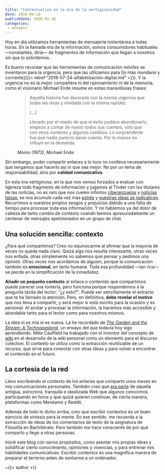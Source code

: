 ```yaml
---
title: "Contextualiza en la era de la vertiginosidad"
date: 2019-09-19
publishdate: 2020-01-18
categories:
 - ensayos
---
```


Hoy en día utilizamos herramientas de mensajería instantánea a todas horas. En la llamada era de la información, somos consumidores habituales &mdash;constantes, diría&mdash; de fragmentos de información que llegan a nosotros sin que lo solicitemos.

Es bueno recordar que las herramientas de comunicación móviles se inventaron para la urgencia, pero que las utilizamos para [lo más mundano y corriente]({{< relref "2018-07-24-alfabetización-digital.md" >}}). Y la urgencia no es la mejor compañera ni del razonamiento ni de la memoria, como el visionario Michael Ende resume en estas maravillosas frases:

<figure>

> Aquella historia fue devorada con la misma urgencia que todas las otras y olvidada con la misma rapidez.
>
> [&hellip;]
>
> Llevado por el miedo de que el éxito pudiera abandonarlo, empezó a contar de nuevo todos sus cuentos, sólo que con otros nombres y algunos cambios. Lo sorprendente fue que nadie pareció darse cuenta. Por lo menos no influyó en la demanda.

<footer>
  <cite>Momo (1973)</cite>, Michael Ende.
</footer>

</figure>

Sin embargo, poder compartir enlaces a lo loco no conlleva necesariamente que tengamos que hacerlo así ni que sea mejor. No por un tema de responsabilidad, sino por **calidad comunicativa**.

En esta era vertiginosa, en la que nos vemos forzados a evaluar con ligereza todo fragmento de información y jugamos al Tinder con los titulares de las noticias, no es raro que nos cuelen infinitos [ciberanzuelos](https://es.wikipedia.org/wiki/Clickbait) y [noticias falsas](https://es.wikipedia.org/wiki/Posverdad), se nos acumule cada vez más [estrés](https://es.wikipedia.org/wiki/Síndrome_FOMO) y [nuestras ideas se radicalicen](https://es.wikipedia.org/wiki/Sesgo_de_confirmación). Recurrimos a nuestros propios sesgos y prejuicios debido a una falta de tiempo para procesar toda esa información. Y no hablemos ya del dolor de cabeza de tanto cambio de contexto cuando leemos apresuradamente un centenar de mensajes apelotonados en un grupo de chat.


## Una solución sencilla: contexto

¿Para qué compartimos? Creo no equivocarme al afirmar que la mayoría de veces no queda nada claro. Quizá algo nos resulta interesante, otras veces nos enfada, otras simplemente no sabemos qué pensar y pedimos una opinión. Otras veces nos acordamos de alguien, porque la comunicación también es **emocional**, en tanto humana. Toda esa profundidad &mdash;tan rica&mdash; se pierde en la simplificación de la inmediatez.

**Añadir un pequeño contexto** al enlace o contenido que compartimos puede parecer una tontería, pero funciona porque respondemos a la pregunta tácita del lector: <q>¿y esto?</q>. Puede ser sencillamente el extracto que te ha llamado la atención. Pero, en definitiva, **debe revelar el motivo** que nos lleva a compartir, y será mejor si está escrito para la ocasión y es personal. Al acotar y procesar la información, la hacemos más accesible y abordable tanto para el lector como para nosotros mismos.

La idea ni es mía ni es nueva. La he recordado de [_The Garden and the Stream: A Technopastoral_](https://hapgood.us/2015/10/17/the-garden-and-the-stream-a-technopastoral/), un ensayo del que todavía hoy sigo aprendiendo. Mike Caulfield ha trabajado con el inventor del concepto de [wiki](https://es.wikipedia.org/wiki/Wiki) en el desarrollo de la wiki personal como un elemento para el discurso colectivo. El contexto se utiliza como la extracción reutilizable de un recurso, que sirve para conectar con otras ideas y para volver a encontrar el contenido en el futuro. 


## La cortesía de la red

Llevo escribiendo el contexto de los enlaces que comparto unos meses en mis comunicaciones personales. También creo que [era parte](https://es.wikipedia.org/wiki/Netiqueta) de aquella antigua, asíncrona, tranquila e idealizada Web que algunos conocimos participando en foros y que quizá quieren continuar, de cierta manera, plataformas como Menéame y Reddit.

Además de todo lo dicho arriba, creo que escribir contextos es un buen ejercicio de síntesis para la mente. En ese sentido, me recuerda a la extracción de ideas de los comentarios de texto de la asignatura de Filosofía en Bachillerato. Pero también me hace consciente de por qué comparto y llego a otras personas.

Inicié este blog con varios propósitos, como asentar mis propias ideas y solidificar cierto conocimiento, opiniones y vivencias, y para entrenar mis habilidades comunicativas. Escribir contextos es una magnífica manera de preparar el terrerno antes de sentarme a un ordenador.


~{{< author >}}